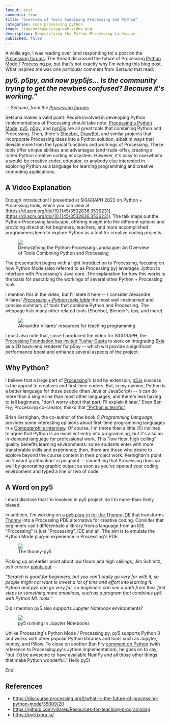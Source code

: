 ```yaml
---
layout: post
comments: true
title: "Overview of Tools Combining Processing and Python"
categories: code processing python
image: /img/ootcpap/siggraph-video.png
description: Demystifying the Python-Processing Landscape.
published: false
---
```


A while ago, I was reading over (and responding to) a post on the [Processing forums](https://discourse.processing.org). The thread discussed the future of Processing [Python Mode / Processing.py](https://py.processing.org/), but that's not exactly why I'm writing this blog post. What inspired me was one particular comment from *Setsuna* that read:

<em style="font-weight:bold; font-size:1.5em">py5, p5py, and now pyp5js... Is the community trying to get the newbies confused? Because it's working."</em>
<p><em>-- Setsuna, from the <a href="https://discourse.processing.org/t/what-is-the-future-of-processing-python-mode/35009/20">Processing forums</a></em></p>

Setsuna makes a valid point. People involved in developing Python implementations of Processing should take note. [Processing's Python Mode](https://py.processing.org/), [py5](https://py5.ixora.io/), [p5py](https://p5.readthedocs.io/), and [pyp5js](https://berinhard.github.io/pyp5js/) are all great tools that combining Python and Processing. Then, there's [Shoebot](http://shoebot.net/), [DrawBot](https://www.drawbot.com/), and similar projects that incorporate Processing ideas into a Python solution, albeit in ways that deviate more from the typical functions and workings of Processing. These tools offer unique abilities and advantages (and trade-offs), creating a richer Python creative coding ecosystem. However, it's easy to overwhelm a would-be creative coder, educator, or anybody else interested in exploring Python as a language for learning programming and creative computing applications.

## A Video Explanation

Enough introduction! I presented at SIGGRAPH 2022 on Python + Processing tools, which you can view at [https://dl.acm.org/doi/10.1145/3532836.3536231](https://dl.acm.org/doi/10.1145/3532836.3536231). The talk maps out the Python-Processing landscape, offering insight into the different options and providing direction for beginners, teachers, and more accomplished programmers keen to explore Python as a tool for creative coding projects.

<figure>
  <a href="https://dl.acm.org/doi/10.1145/3532836.3536231"><img src="{{ site.url }}/img/ootcpap/siggrap-video.png" class="fullwidth" /></a>
  <figcaption>Demystifying the Python-Processing Landscape: An Overview of Tools Combining Python and Processing</figcaption>
</figure>

The presentation begins with a light introduction to Processing, focusing on how Python Mode (also referred to as Processing.py) leverages Jython to interface with Processing's Java core. The explanation for how this works is the basis for describing the workings of several other Python + Processing tools.

I mention this in the video, but I'll state it here -- I consider Alexandre Villares' [*Processing + Python tools table*](https://abav.lugaralgum.com/Resources-for-teaching-programming/) the most well-maintained and concise summary of tools that combine Python and Processing. The webpage lists many other related tools (Shoebot, Blender's bpy, and more).

<figure>
  <a href="https://abav.lugaralgum.com/Resources-for-teaching-programming/"><img src="{{ site.url }}/img/ootcpap/villares-table.png" class="fullwidth" /></a>
  <figcaption>Alexandre Villares' resources for teaching programming</figcaption>
</figure>

I must also note that, since I produced the video for SIGGRAPH, the [Processing Foundation has invited Tushar Gupta](https://medium.com/processing-foundation/announcing-google-summer-of-code-2022-projects-and-a-few-more-77043ab4d0b4) to work on integrating [Skia](https://skia.org/) as a 2D back-end renderer for p5py -- which will provide a significant performance boost and enhance several aspects of the project.

## Why Python?

I believe that a large part of [Processing](https://processing.org/)'s (and by extension, [p5.js](https://p5js.org/) success is the appeal to creatives and first-time coders. But, in my opinion, Python is a better language for those people (than Java or JavaScript) -- it can do more than a single line than most other languages, and there's less having to tell beginners, "don't worry about that part, I'll explain it later." Even Ben Fry, Processing co-creator, thinks that ["Python is terrific"](https://github.com/processing/processing4/wiki/Processing-4#goodbye-java).

Brian Kernighan, the co-author of the book *C Programming Language*, provides some interesting opinions about first-time programming languages in a [Computerphile interview](https://www.youtube.com/watch?v=h8LTEFNLZ6M). Of course, I'm (more than a little 😉) inclined to agree that Python is an excellent entry into programming, but it's also an in-demand language for professional work. This "low floor, high ceiling" quality benefits learning environments: some students enter with more transferable skills and experience; then, there are those who desire to explore beyond the course content in their project work. Kernighan's point on 'instant gratification' is poignant -- something that Processing does so well by generating graphic output as soon as you've opened your coding environment and typed a line or two of code.

## A Word on py5

I must disclose that I'm involved in py5 project, so I'm more-than-likely biased.

In addition, I'm working on a [py5 plug-in for the Thonny IDE](https://github.com/tabreturn/thonny-py5mode) that transforms [Thonny](https://thonny.org/) into a Processing PDE alternative for creative coding. Consider that beginners can't differentiate a library from a language from an IDE. "Processing" is just "Processing", IDE and all. The aim is to emulate the Python Mode plug-in experience in Processing's PDE.

<figure>
  <a href="https://github.com/tabreturn/thonny-py5mode"><img src="{{ site.url }}/img/ootcpap/thonny-py5-mode.png" class="fullwidth" /></a>
  <figcaption>The thonny-py5</figcaption>
</figure>

Picking up an earlier point about low floors and high ceilings, Jim Schmitz, py5 creator [points out](https://github.com/py5coding/py5generator/discussions/21#discussioncomment-913097) --

*"Scratch is good for beginners, but you can't really go very far with it, so people might not want to invest a lot of time and effort into learning it. Python and py5 can go very far, so beginners can see a path from their first steps to something more ambitious, such as a program that combines py5 with Python ML tools."*

Did I mention py5 also supports Jupyter Notebook environments?

<figure>
  <a href="https://github.com/tabreturn/thonny-py5mode"><img src="{{ site.url }}/img/ootcpap/py5-jupyter.png" class="fullwidth" /></a>
  <figcaption>py5 running in Jupyter Notebooks</figcaption>
</figure>

Unlike Processing's Python Mode / Processing.py, py5 supports Python 3 and works with other popular Python libraries and tools such as Jupyter, numpy, and Pillow. To close on another Ben Fry [comment on Python](https://github.com/processing/processing4/wiki/Processing-4#goodbye-java) (with reference to Processing.py's Jython implementation), he goes on to say, "but it'd be awesome to have available NumPy and all those other things that make Python wonderful." Hello py5!

*End*

## References

* https://discourse.processing.org/t/what-is-the-future-of-processing-python-mode/35009/20
* https://github.com/villares/Resources-for-teaching-programming
* https://py5.ixora.io/
